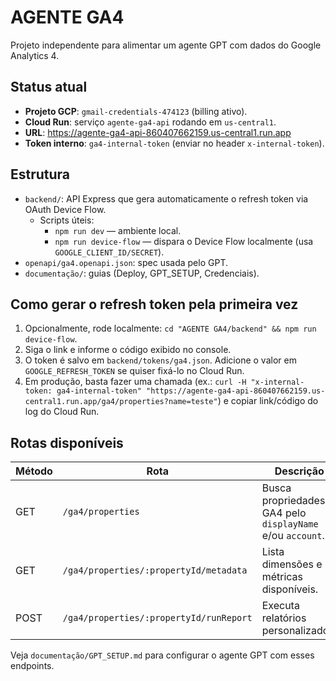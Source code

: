 ﻿# AGENTE GA4

Projeto independente para alimentar um agente GPT com dados do Google Analytics 4.

## Status atual
- **Projeto GCP**: `gmail-credentials-474123` (billing ativo).
- **Cloud Run**: serviço `agente-ga4-api` rodando em `us-central1`.
- **URL**: https://agente-ga4-api-860407662159.us-central1.run.app
- **Token interno**: `ga4-internal-token` (enviar no header `x-internal-token`).

## Estrutura
- `backend/`: API Express que gera automaticamente o refresh token via OAuth Device Flow.
  - Scripts úteis:
    - `npm run dev` — ambiente local.
    - `npm run device-flow` — dispara o Device Flow localmente (usa `GOOGLE_CLIENT_ID/SECRET`).
- `openapi/ga4.openapi.json`: spec usada pelo GPT.
- `documentação/`: guias (Deploy, GPT_SETUP, Credenciais).

## Como gerar o refresh token pela primeira vez
1. Opcionalmente, rode localmente: `cd "AGENTE GA4/backend" && npm run device-flow`.
2. Siga o link e informe o código exibido no console.
3. O token é salvo em `backend/tokens/ga4.json`. Adicione o valor em `GOOGLE_REFRESH_TOKEN` se quiser fixá-lo no Cloud Run.
4. Em produção, basta fazer uma chamada (ex.: `curl -H "x-internal-token: ga4-internal-token" "https://agente-ga4-api-860407662159.us-central1.run.app/ga4/properties?name=teste"`) e copiar link/código do log do Cloud Run.

## Rotas disponíveis
| Método | Rota | Descrição |
| ------ | ---- | --------- |
| GET | `/ga4/properties` | Busca propriedades GA4 pelo `displayName` e/ou `account`. |
| GET | `/ga4/properties/:propertyId/metadata` | Lista dimensões e métricas disponíveis. |
| POST | `/ga4/properties/:propertyId/runReport` | Executa relatórios personalizados. |

Veja `documentação/GPT_SETUP.md` para configurar o agente GPT com esses endpoints.

